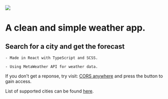 <img src="https://media.giphy.com/media/QRhtqYeEywJI4/giphy.gif" />

# A clean and simple weather app.

## Search for a city and get the forecast

```
- Made in React with TypeScript and SCSS.

- Using MetaWeather API for weather data.
```

If you don't get a reponse, try visit:
[CORS anywhere](https://cors-anywhere.herokuapp.com/)
and press the button to gain access.

List of supported cities can be found [here](https://www.metaweather.com/).
